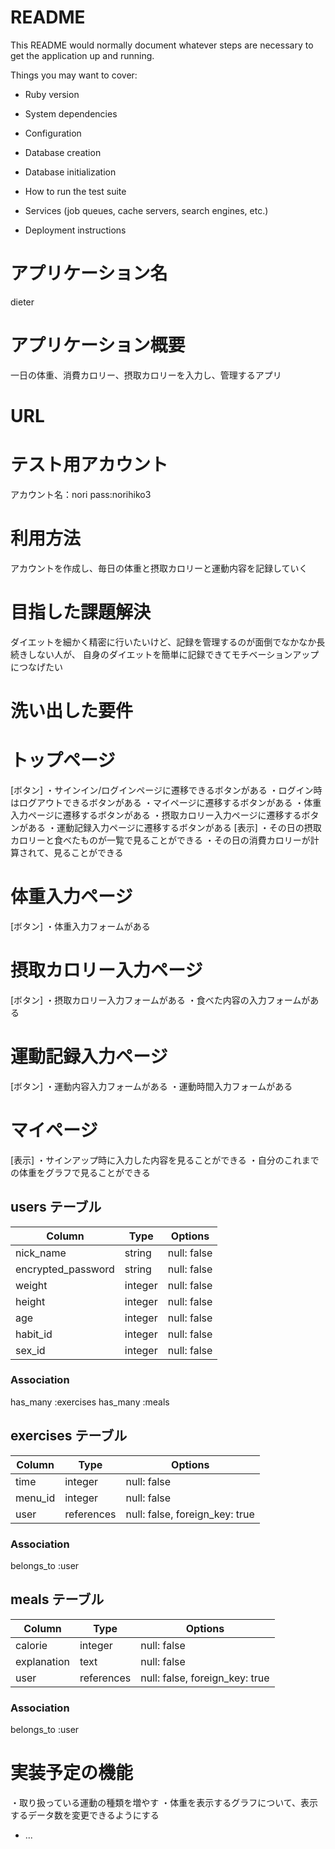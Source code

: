 # README

This README would normally document whatever steps are necessary to get the
application up and running.

Things you may want to cover:

* Ruby version

* System dependencies

* Configuration

* Database creation

* Database initialization

* How to run the test suite

* Services (job queues, cache servers, search engines, etc.)

* Deployment instructions

# アプリケーション名
dieter

# アプリケーション概要
一日の体重、消費カロリー、摂取カロリーを入力し、管理するアプリ

# URL

# テスト用アカウント
アカウント名：nori
pass:norihiko3

# 利用方法
アカウントを作成し、毎日の体重と摂取カロリーと運動内容を記録していく

# 目指した課題解決
ダイエットを細かく精密に行いたいけど、記録を管理するのが面倒でなかなか長続きしない人が、
自身のダイエットを簡単に記録できてモチベーションアップにつなげたい

# 洗い出した要件
 # トップページ
 [ボタン]
 ・サインイン/ログインページに遷移できるボタンがある
 ・ログイン時はログアウトできるボタンがある
 ・マイページに遷移するボタンがある
 ・体重入力ページに遷移するボタンがある
 ・摂取カロリー入力ページに遷移するボタンがある
 ・運動記録入力ページに遷移するボタンがある
 [表示]
 ・その日の摂取カロリーと食べたものが一覧で見ることができる
 ・その日の消費カロリーが計算されて、見ることができる
 # 体重入力ページ
 [ボタン]
 ・体重入力フォームがある
 # 摂取カロリー入力ページ
 [ボタン]
 ・摂取カロリー入力フォームがある
 ・食べた内容の入力フォームがある
 # 運動記録入力ページ
 [ボタン]
 ・運動内容入力フォームがある
 ・運動時間入力フォームがある
 # マイページ
 [表示]
 ・サインアップ時に入力した内容を見ることができる
 ・自分のこれまでの体重をグラフで見ることができる


## users テーブル
| Column               | Type     | Options                       |
| -------------------- | -------- | ----------------------------- |
| nick_name            | string   | null: false                   |
| encrypted_password   | string   | null: false                   |
| weight               | integer  | null: false                   |
| height               | integer  | null: false                   |
| age                  | integer  | null: false                   |
| habit_id             | integer  | null: false                   |
| sex_id               | integer  | null: false                   |

### Association
has_many :exercises
has_many :meals

## exercises テーブル
| Column               | Type         | Options                       |
| -------------------- | ------------ | ----------------------------- |
| time                 | integer      | null: false                   |
| menu_id              | integer      | null: false                   |
| user                 | references   | null: false, foreign_key: true|

### Association
belongs_to :user

## meals テーブル
| Column               | Type         | Options                       |
| -------------------- | ------------ | ----------------------------- |
| calorie              | integer      | null: false                   |
| explanation          | text         | null: false                   |
| user                 | references   | null: false, foreign_key: true|

### Association
belongs_to :user

# 実装予定の機能
・取り扱っている運動の種類を増やす
・体重を表示するグラフについて、表示するデータ数を変更できるようにする



* ...